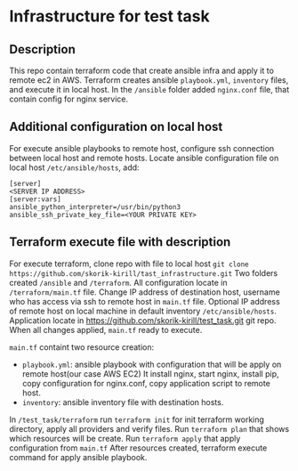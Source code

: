 # Infrastructure for test task 

## Description

This repo contain terraform code that create ansible infra and apply it 
to remote ec2 in AWS.
Terraform creates ansible `playbook.yml`, `inventory` files, and execute it in local host.
In the `/ansible` folder added `nginx.conf` file, that contain config for nginx service.

## Additional configuration on local host
For execute ansible playbooks to remote host, configure ssh connection between local host and
remote hosts. Locate ansible configuration file on local host `/etc/ansible/hosts`, add:
```
[server]
<SERVER IP ADDRESS>
[server:vars]
ansible_python_interpreter=/usr/bin/python3
ansible_ssh_private_key_file=<YOUR PRIVATE KEY>

```

## Terraform execute file with description

For execute terraform, clone repo with file to local host
`git clone https://github.com/skorik-kirill/tast_infrastructure.git`
Two folders created `/ansible` and `/terraform`. All configuration locate in `/terraform/main.tf` file.
Change IP address of destination host, username who has access via ssh to remote host  in `main.tf` file.
Optional IP address of remote host on local machine in default inventory `/etc/ansible/hosts`.
Application locate in https://github.com/skorik-kirill/test_task.git git repo.
When all changes applied, `main.tf` ready to execute.

`main.tf` containt two resource creation:
- `playbook.yml`: ansible playbook with configuration that will be apply on remote host(our case AWS EC2)
It install nginx, start nginx, install pip, copy configuration for nginx.conf, copy application script to remote host.
- `inventory`: ansible inventory file with destination hosts.

In `/test_task/terraform` run `terraform init` for init terraform working directory, apply all providers and verify files.
Run `terraform plan` that shows which resources will be create. 
Run `terraform apply` that apply configuration from `main.tf`
After resources created, terraform execute command for apply ansible playbook. 
